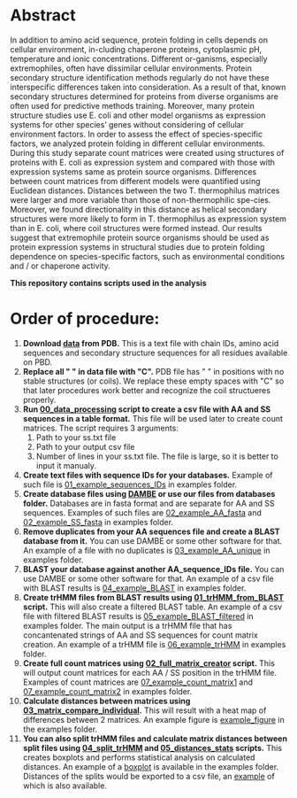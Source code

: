 # Abstract

In addition to amino acid sequence, protein folding in cells depends on cellular environment, in-cluding chaperone proteins, cytoplasmic pH, temperature and ionic concentrations. Different or-ganisms, especially extremophiles, often have dissimilar cellular environments. Protein secondary structure identification methods regularly do not have these interspecific differences taken into consideration. As a result of that, known secondary structures determined for proteins from diverse organisms are often used for predictive methods training. Moreover, many protein structure studies use E. coli and other model organisms as expression systems for other species’ genes without considering of cellular environment factors. In order to assess the effect of species-specific factors, we analyzed protein folding in different cellular environments. During this study separate count matrices were created using structures of proteins with E. coli as expression system and compared with those with expression systems same as protein source organisms. Differences between count matrices from different models were quantified using Euclidean distances. Distances between the two T. thermophilus matrices were larger and more variable than those of non-thermophilic spe-cies. Moreover, we found directionality in this distance as helical secondary structures were more likely to form in T. thermophilus as expression system than in E. coli, where coil structures were formed instead. Our results suggest that extremophile protein source organisms should be used as protein expression systems in structural studies due to protein folding dependence on species-specific factors, such as environmental conditions and / or chaperone activity.

**This repository contains scripts used in the analysis**

# Order of procedure:
1) **Download [data](https://cdn.rcsb.org/etl/kabschSander/ss.txt.gz) from PDB.** This is a text file with chain IDs, amino acid sequences and secondary structure sequences for all residues available on PBD.
2) **Replace all " " in data file with "C".** PDB file has " " in positions with no stable structures (or coils). We replace these empty spaces with "C" so that later procedures work better and recognize the coil structueres properly.
3) **Run [00_data_processing](scripts/00_data_processing.py) script to create a csv file with AA and SS sequences in a table format.** This file will be used later to create count matrices. The script requires 3 arguments:
    1. Path to your ss.txt file
    2. Path to your output csv file
    3. Number of lines in your ss.txt file. The file is large, so it is better to input it manualy.
4) **Create text files with sequence IDs for your databases.** Example of such file is [01_example_sequences_IDs](examples/01_example_sequences_IDs.txt) in examples folder.
5) **Create database files using [DAMBE](http://dambe.bio.uottawa.ca/DAMBE/dambe.aspx) or use our files from databases folder.** Databases are in fasta format and are separate for AA and SS sequences. Examples of such files are [02_example_AA_fasta](examples/02_example_AA_fasta.FAS) and [02_example_SS_fasta](examples/02_example_SS_fasta.FAS) in examples folder.
6) **Remove duplicates from your AA sequences file and create a BLAST database from it.** You can use DAMBE or some other software for that. An example of a file with no duplicates is [03_example_AA_unique](examples/03_example_AA_unique.FAS) in examples folder.
7) **BLAST your database against another AA_sequence_IDs file.** You can use DAMBE or some other software for that. An example of a csv file with BLAST results is [04_example_BLAST](examples/04_example_BLAST.csv) in examples folder.
8) **Create trHMM files from BLAST results using [01_trHMM_from_BLAST](scripts/01_trHMM_from_BLAST.py) script.** This will also create a filtered BLAST table. An example of a csv file with filtered BLAST results is [05_example_BLAST_filtered](examples/05_example_BLAST_filtered.csv) in examples folder. The main output is a trHMM file that has concantenated strings of AA and SS sequences for count matrix creation. An example of a trHMM file is [06_example_trHMM](examples/06_example_trHMM.trHMM) in examples folder.
9) **Create full count matrices using [02_full_matrix_creator](scripts/02_full_matrix_creator.py) script.** This will output count matrices for each AA / SS position in the trHMM file. Examples of count matrices are [07_example_count_matrix1](examples/07_example_count_matrix1.csv) and [07_example_count_matrix2](examples/07_example_count_matrix2.csv) in examples folder.
10) **Calculate distances between matrices using [03_matrix_compare_individual](scripts/03_matrix_compare_individual.py).** This will result with a heat map of differences between 2 matrices. An example figure is [example_figure](examples/example_figure.png) in the examples folder.
11) **You can also split trHMM files and calculate matrix distances between split files using [04_split_trHMM](scripts/04_split_trHMM.py) and [05_distances_stats](scripts/05_distances_stats.py) scripts.** This creates boxplots and performs statistical analysis on calculated distances. An example of a [boxplot](examples/example_boxplot.png) is available in the examples folder. Distances of the splits would be exported to a csv file, an [example](examples_08_example_distances.csv) of which is also available.
